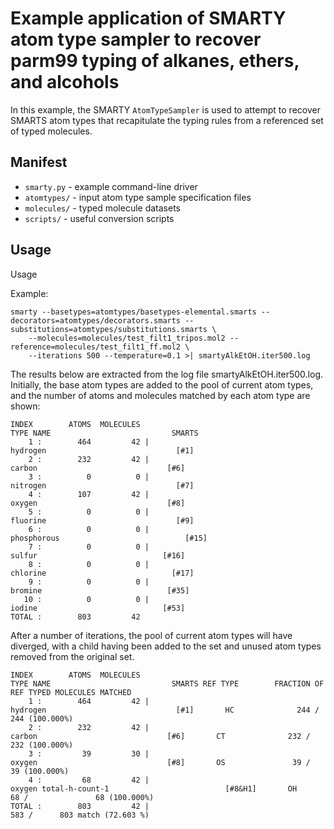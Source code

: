 # Example application of SMARTY atom type sampler to recover parm99 typing of alkanes, ethers, and alcohols

In this example, the SMARTY `AtomTypeSampler` is used to attempt to recover SMARTS atom types that recapitulate the typing rules from a referenced set of typed molecules.

## Manifest
* `smarty.py` - example command-line driver
* `atomtypes/` - input atom type sample specification files
* `molecules/` - typed molecule datasets
* `scripts/` - useful conversion scripts

## Usage

Usage

Example:
```
smarty --basetypes=atomtypes/basetypes-elemental.smarts --decorators=atomtypes/decorators.smarts --substitutions=atomtypes/substitutions.smarts \
    --molecules=molecules/test_filt1_tripos.mol2 --reference=molecules/test_filt1_ff.mol2 \
    --iterations 500 --temperature=0.1 >| smartyAlkEtOH.iter500.log
```

The results below are extracted from the log file smartyAlkEtOH.iter500.log.
Initially, the base atom types are added to the pool of current atom types, and the number of atoms and molecules matched by each atom type are shown:
```
INDEX        ATOMS  MOLECULES                                                          TYPE NAME                           SMARTS
    1 :        464         42 |                                                         hydrogen                             [#1]
    2 :        232         42 |                                                           carbon                             [#6]
    3 :          0          0 |                                                         nitrogen                             [#7]
    4 :        107         42 |                                                           oxygen                             [#8]
    5 :          0          0 |                                                         fluorine                             [#9]
    6 :          0          0 |                                                      phosphorous                            [#15]
    7 :          0          0 |                                                           sulfur                            [#16]
    8 :          0          0 |                                                         chlorine                            [#17]
    9 :          0          0 |                                                          bromine                            [#35]
   10 :          0          0 |                                                           iodine                            [#53]
TOTAL :        803         42
```
After a number of iterations, the pool of current atom types will have diverged, with a child having been added to the set and unused atom types removed from the original set.
```
INDEX        ATOMS  MOLECULES                                                          TYPE NAME                           SMARTS REF TYPE        FRACTION OF REF TYPED MOLECULES MATCHED
    1 :        464         42 |                                                         hydrogen                             [#1]       HC              244 /              244 (100.000%)
    2 :        232         42 |                                                           carbon                             [#6]       CT              232 /              232 (100.000%)
    3 :         39         30 |                                                           oxygen                             [#8]       OS               39 /               39 (100.000%)
    4 :         68         42 |                                           oxygen total-h-count-1                          [#8&H1]       OH               68 /               68 (100.000%)
TOTAL :        803         42 |                                                                                                         583 /      803 match (72.603 %)
```
